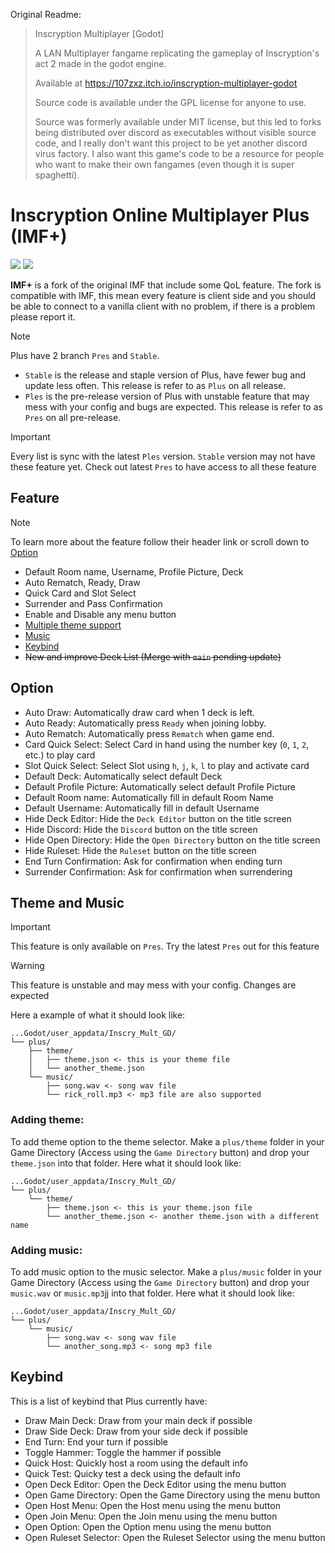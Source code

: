 Original Readme:

> Inscryption Multiplayer [Godot]
>
> A LAN Multiplayer fangame replicating the gameplay of Inscryption's act 2 made in the godot engine.
>
> Available at https://107zxz.itch.io/inscryption-multiplayer-godot
>
> Source code is available under the GPL license for anyone to use.
>
> Source was formerly available under MIT license, but this led to forks being distributed over discord as executables without visible source code, and I really don't want this project to be yet another discord virus factory. I also want this game's code to be a resource for people who want to make their own fangames (even though it is super spaghetti).

# Inscryption Online Multiplayer Plus (IMF+)
![](https://badgen.net/github/release/Mouthless-Stoat/inscr-onln-plus/stable?label=Latest%20Plus) <!-- Plus Latest-->
![](https://badgen.net/github/release/Mouthless-Stoat/inscr-onln-plus?label=Latest%20Pres) <!-- Pres Latest -->

**IMF+** is a fork of the original IMF that include some QoL feature. The fork is compatible with IMF, this mean every feature is client side and you should be able to connect to a vanilla client with no problem, if there is a problem please report it.

> [!NOTE]
> Plus have 2 branch `Pres` and `Stable`.
>
> -   `Stable` is the release and staple version of Plus, have fewer bug and update less often. This release is refer to as `Plus` on all release.
> -   `Ples` is the pre-release version of Plus with unstable feature that may mess with your config and bugs are expected. This release is refer to as `Pres` on all pre-release.

> [!IMPORTANT]
> Every list is sync with the latest `Ples` version. `Stable` version may not have these feature yet. Check out latest `Pres` to have access to all these feature

## Feature

> [!NOTE]
> To learn more about the feature follow their header link or scroll down to [Option](#option)

-   Default Room name, Username, Profile Picture, Deck
-   Auto Rematch, Ready, Draw
-   Quick Card and Slot Select
-   Surrender and Pass Confirmation
-   Enable and Disable any menu button
-   [Multiple theme support](#theme-and-music)
-   [Music](#theme-and-music)
-   [Keybind](#keybind)
-   ~~New and improve Deck List (Merge with `main` pending update)~~

## Option

-   Auto Draw: Automatically draw card when 1 deck is left.
-   Auto Ready: Automatically press `Ready` when joining lobby.
-   Auto Rematch: Automatically press `Rematch` when game end.
-   Card Quick Select: Select Card in hand using the number key (`0`, `1`, `2`, etc.) to play card
-   Slot Quick Select: Select Slot using `h`, `j`, `k`, `l` to play and activate card
-   Default Deck: Automatically select default Deck
-   Default Profile Picture: Automatically select default Profile Picture
-   Default Room name: Automatically fill in default Room Name
-   Default Username: Automatically fill in default Username
-   Hide Deck Editor: Hide the `Deck Editor` button on the title screen
-   Hide Discord: Hide the `Discord` button on the title screen
-   Hide Open Directory: Hide the `Open Directory` button on the title screen
-   Hide Ruleset: Hide the `Ruleset` button on the title screen
-   End Turn Confirmation: Ask for confirmation when ending turn
-   Surrender Confirmation: Ask for confirmation when surrendering

## Theme and Music

> [!IMPORTANT]
> This feature is only available on `Pres`. Try the latest `Pres` out for this feature

> [!WARNING]
> This feature is unstable and may mess with your config. Changes are expected

Here a example of what it should look like:

```
...Godot/user_appdata/Inscry_Mult_GD/
└── plus/
    ├── theme/
    │   ├── theme.json <- this is your theme file
    │   └── another_theme.json
    └── music/
        ├── song.wav <- song wav file
        └── rick_roll.mp3 <- mp3 file are also supported
```

### Adding theme:

To add theme option to the theme selector. Make a `plus/theme` folder in your Game Directory (Access using the `Game Directory` button) and drop your `theme.json` into that folder. Here what it should look like:

```
...Godot/user_appdata/Inscry_Mult_GD/
└── plus/
    └── theme/
        ├── theme.json <- this is your theme.json file
        └── another_theme.json <- another theme.json with a different name
```

### Adding music:

To add music option to the music selector. Make a `plus/music` folder in your Game Directory (Access using the `Game Directory` button) and drop your `music.wav` or `music.mp3`jj into that folder. Here what it should look like:

```
...Godot/user_appdata/Inscry_Mult_GD/
└── plus/
    └── music/
        ├── song.wav <- song wav file
        └── another_song.mp3 <- song mp3 file
```

## Keybind

This is a list of keybind that Plus currently have:

-   Draw Main Deck: Draw from your main deck if possible
-   Draw Side Deck: Draw from your side deck if possible
-   End Turn: End your turn if possible
-   Toggle Hammer: Toggle the hammer if possible
-   Quick Host: Quickly host a room using the default info
-   Quick Test: Quicky test a deck using the default info
-   Open Deck Editor: Open the Deck Editor using the menu button
-   Open Game Directory: Open the Game Directory using the menu button
-   Open Host Menu: Open the Host menu using the menu button
-   Open Join Menu: Open the Join menu using the menu button
-   Open Option: Open the Option menu using the menu button
-   Open Ruleset Selector: Open the Ruleset Selector using the menu button
